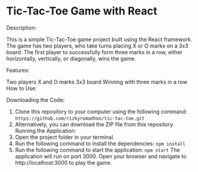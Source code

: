 # Tic-Tac-Toe Game with React

Description:

This is a simple Tic-Tac-Toe game project built using the React framework. The game has two players, who take turns placing X or O marks on a 3x3 board. The first player to successfully form three marks in a row, either horizontally, vertically, or diagonally, wins the game.

Features:

Two players
X and O marks
3x3 board
Winning with three marks in a row
How to Use:

Downloading the Code:

1. Clone this repository to your computer using the following command:
``` https://github.com/rizkyromadhon/tic-tac-toe.git ```
2. Alternatively, you can download the ZIP file from this repository.
Running the Application:
1. Open the project folder in your terminal.
2. Run the following command to install the dependencies:
``` npm install ```
3. Run the following command to start the application:
``` npm start ```
The application will run on port 3000. Open your browser and navigate to http://localhost:3000 to play the game.
